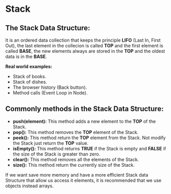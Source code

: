 # **Stack**

## **The Stack Data Structure:**

It is an ordered data collection that keeps the principle **LIFO** (Last In, First Out), the last element in the collecion is called **TOP** and the first element is called **BASE**, the new elements always are stored in the **TOP** and the oldest data is in the **BASE**.

**Real world examples:**

- Stack of books.
- Stack of dishes.
- The browser history (Back button).
- Method calls (Event Loop in Node).

## **Commonly methods in the Stack Data Structure:**

- **push(element):** This method adds a new element to the **TOP** of the Stack.    
- **pop():** This method removes the **TOP** element of the Stack.
- **peek():** This method return the **TOP** element from the Stack. Not modify the Stack just return the **TOP** value.
- **isEmpty():** This method returns **TRUE** if the Stack is empty and **FALSE** if the size of the Stack is greater than zero.
- **clear():** This method removes all the elements of the Stack.
- **size():** This method return the currently size of the Stack.

If we want save more memory and have a more efficient Stack data Structure that allow us access it elements, it is recommended that we use objects instead arrays.